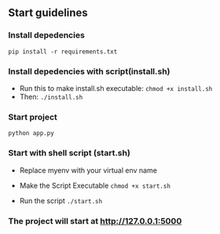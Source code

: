 ## Start guidelines

### Install depedencies

`pip install -r requirements.txt`

### Install depedencies with script(install.sh)

- Run this to make install.sh executable:
  `chmod +x install.sh`
- Then:
  `./install.sh`

### Start project

`python app.py`

### Start with shell script (start.sh)

- Replace myenv with your virtual env name

- Make the Script Executable
  `chmod +x start.sh`

- Run the script
  `./start.sh`

### The project will start at http://127.0.0.1:5000
